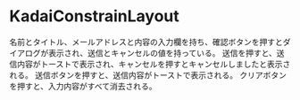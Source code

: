 # KadaiConstrainLayout

名前とタイトル、メールアドレスと内容の入力欄を持ち、確認ボタンを押すとダイアログが表示され、送信とキャンセルの値を持っている。
送信を押すと、送信内容がトーストで表示され、キャンセルを押すとキャンセルしましたと表示される。
送信ボタンを押すと、送信内容がトーストで表示される。
クリアボタンを押すと、入力内容がすべて消去される。

